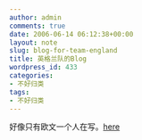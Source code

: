 ```yaml
---
author: admin
comments: true
date: 2006-06-14 06:12:38+00:00
layout: note
slug: blog-for-team-england
title: 英格兰队的Blog
wordpress_id: 433
categories:
- 不好归类
tags:
- 不好归类
---
```


好像只有欧文一个人在写。[here](http://worldcup-uk.spaces.msn.com/blog/)

